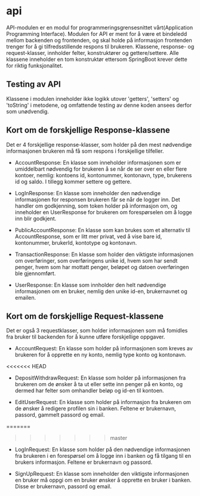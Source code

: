 # api
API-modulen er en modul for programmeringsgrensesnittet vårt(Application Programming Interface). Modulen for API er ment for å være et bindeledd mellom backenden og frontenden, og skal holde på informasjon frontenden trenger for å gi tilfredsstillende respons til brukeren. Klassene, response- og request-klasser, innholder felter, konstruktører og gettere/settere. Alle klassene inneholder en tom konstruktør ettersom SpringBoot krever dette for riktig funksjonalitet.

## Testing av API
Klassene i modulen inneholder ikke logikk utover 'getters', 'setters' og 'toString' i metodene, og omfattende testing av denne koden ansees derfor som unødvendig.

## Kort om de forskjellige Response-klassene
Det er 4 forskjellige response-klasser, som holder på den mest nødvendige informasjonen brukeren må få som respons i forskjellige tilfeller.

* AccountResponse: En klasse som inneholder informasjonen som er umiddelbart nødvendig for brukeren å se når de ser over en eller flere kontoer, nemlig: kontoens id, kontonummer, kontonavn, type, brukerens id og saldo. I tillegg kommer settere og gettere.

* LogInResponse: En klasse som inneholder den nødvendige informasjonen for responsen brukeren får se når de logger inn. Det handler om godkjenning, som token holder på informasjon om, og inneholder en UserResponse for brukeren om forespørselen om å logge inn blir godkjent.

* PublicAccountResponse: En klasse som kan brukes som et alternativ til AccountResponse, som er litt mer privat, ved å vise bare id, kontonummer, brukerId, kontotype og kontonavn.

* TransactionResponse: En klasse som holder den viktigste informasjonen om overføringer, som overføringens unike id, hvem som har sendt penger, hvem som har mottatt penger, beløpet og datoen overføringen ble gjennomført.

* UserResponse: En klasse som innholder den helt nødvendige informasjonen om en bruker, nemlig den unike id-en, brukernavnet og emailen.

## Kort om de forskjellige Request-klassene
Det er også 3 requestklasser, som holder informasjonen som må fomidles fra bruker til backenden for å kunne utføre forskjellige oppgaver.

* AccountRequest: En klasse som holder på informasjonen som kreves av brukeren for å opprette en ny konto, nemlig type konto og kontonavn. 

<<<<<<< HEAD
* DepositWithdrawRequest: En klasse som holder på informasjonen fra brukeren om de ønsker å ta ut eller sette inn penger på en konto, og dermed har felter som omhandler beløp og id-en til kontoen.

* EditUserRequest: En klasse som holder på informasjon fra brukeren om de ønsker å redigere profilen sin i banken. Feltene er brukernavn, passord, gammelt passord og email. 

=======
>>>>>>> master
* LogInRequest: En klasse som holder på den nødvendige informasjonen fra brukeren i en forespørsel om å logge inn i banken og få tilgang til en brukers informasjon. Feltene er brukernavn og passord.

* SignUpRequest: En klasse som inneholder den viktigste informasjonen en bruker må oppgi om en bruker ønsker å opprette en bruker i banken. Disse er brukernavn, passord og email.